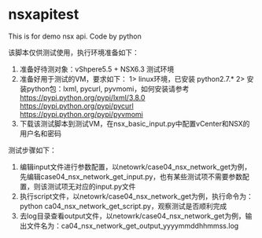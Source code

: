 # nsxapitest
This is for demo nsx api. Code by python

该脚本仅供测试使用，执行环境准备如下：
1. 准备好待测对象：vShpere5.5 + NSX6.3 测试环境
2. 准备好用于测试的VM，要求如下：
	 1> linux环境，已安装 python2.7.*
	 2> 安装python包：lxml, pycurl, pyvmomi，如何安装请参考
	    https://pypi.python.org/pypi/lxml/3.8.0
		  https://pypi.python.org/pypi/pycurl 
		  https://pypi.python.org/pypi/pyvmomi
3. 下载该测试脚本到测试VM，在nsx_basic_input.py中配置vCenter和NSX的用户名和密码


测试步骤如下：
1. 编辑input文件进行参数配置，以netowrk/case04_nsx_network_get为例，先编辑case04_nsx_network_get_input.py，也有某些测试项不需要参数配置，则该测试项无对应的input.py文件
2. 执行script文件，以netowrk/case04_nsx_network_get为例，执行命令为： python ca04_nsx_network_get_script.py，观察测试是否顺利完成
3. 去log目录查看output文件，以netowrk/case04_nsx_network_get为例，输出文件名为：ca04_nsx_network_get_output_yyyymmddhhmmss.log
